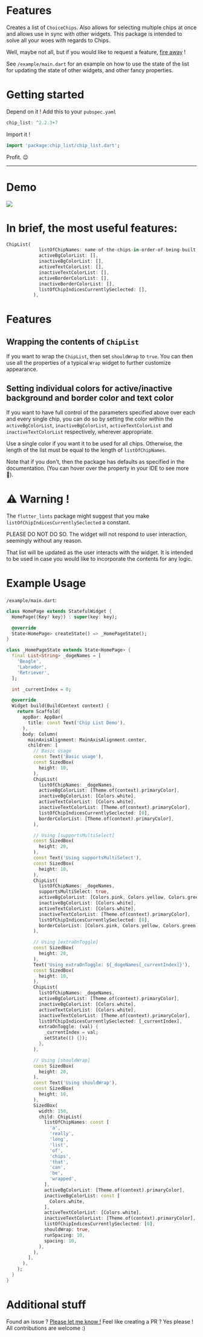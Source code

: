 
# Features

Creates a list of `ChoiceChips`. Also allows for selecting multiple chips at once and allows use in sync with other widgets. This package is intended to solve all your woes with regards to Chips. 

Well, maybe not all, but if you would like to request a feature,  [fire away](https://github.com/bossbeagle1509/chip_list/issues) !

See `/example/main.dart` for an example on how to use the state of the list for updating the state of other widgets, and other fancy properties.

# Getting started

Depend on it ! Add this to your `pubspec.yaml`

```dart
chip_list: ^2.2.3+7
```

Import it !

```dart
import 'package:chip_list/chip_list.dart';
```
Profit. 😉

---

# Demo

![](https://raw.githubusercontent.com/bossbeagle1509/chip_list/main/example_gif.gif)

# In brief, the most useful features:

```dart
ChipList(
            listOfChipNames: name-of-the-chips-in-order-of-being-built,
            activeBgColorList: [],
            inactiveBgColorList: [],
            activeTextColorList: [],
            inactiveTextColorList: [],
            activeBorderColorList: [],
            inactiveBorderColorList: [],
            listOfChipIndicesCurrentlySeclected: [],
          ),
```

# Features

## Wrapping the contents of `ChipList`
If you want to wrap the `ChipList`, then set `shouldWrap` to `true`. 
You can then use all the properties of a typical `Wrap` widget to further customize appearance.



## Setting individual colors for active/inactive background and border color and text color
If you want to have full control of the parameters specified above over each and every single chip, you can do so by setting the color within the `activeBgColorList`, `inactiveBgColorList`,
`activeTextColorList` and `inactiveTextColorList` respectively, wherever appropriate. 

Use a single color if you want it to be used for all chips. Otherwise, the length of the list must be equal to the length of `listOfChipNames`.

Note that if you don't, then the package has defaults as specified in the documentation. (You can hover over the property  in your IDE to see more 🙂).

# ⚠ Warning !

The `flutter_lints` package might suggest that you make `listOfChipIndicesCurrentlySeclected` a constant.

PLEASE DO NOT DO SO. The widget will not respond to user interaction, seemingly without any reason.

That list will be updated as the user interacts with the widget. It is intended to be used in case you would like to incorporate the contents for any logic. 

# Example Usage

`/example/main.dart`:

```dart
class HomePage extends StatefulWidget {
  HomePage({Key? key}) : super(key: key);

  @override
  State<HomePage> createState() => _HomePageState();
}

class _HomePageState extends State<HomePage> {
  final List<String> _dogeNames = [
    'Beagle',
    'Labrador',
    'Retriever',
  ];

  int _currentIndex = 0;

  @override
  Widget build(BuildContext context) {
    return Scaffold(
      appBar: AppBar(
        title: const Text('Chip List Demo'),
      ),
      body: Column(
        mainAxisAlignment: MainAxisAlignment.center,
        children: [
          // Basic usage
          const Text('Basic usage'),
          const SizedBox(
            height: 10,
          ),
          ChipList(
            listOfChipNames: _dogeNames,
            activeBgColorList: [Theme.of(context).primaryColor],
            inactiveBgColorList: [Colors.white],
            activeTextColorList: [Colors.white],
            inactiveTextColorList: [Theme.of(context).primaryColor],
            listOfChipIndicesCurrentlySeclected: [0],
            borderColorList: [Theme.of(context).primaryColor],
          ),

          // Using [supportsMultiSelect]
          const SizedBox(
            height: 20,
          ),
          const Text('Using supportsMultiSelect'),
          const SizedBox(
            height: 10,
          ),
          ChipList(
            listOfChipNames: _dogeNames,
            supportsMultiSelect: true,
            activeBgColorList: [Colors.pink, Colors.yellow, Colors.green],
            inactiveBgColorList: [Colors.white],
            activeTextColorList: [Colors.white],
            inactiveTextColorList: [Theme.of(context).primaryColor],
            listOfChipIndicesCurrentlySeclected: [0],
            borderColorList: [Colors.pink, Colors.yellow, Colors.green],
          ),

          // Using [extraOnToggle]
          const SizedBox(
            height: 20,
          ),
          Text('Using extraOnToggle: ${_dogeNames[_currentIndex]}'),
          const SizedBox(
            height: 10,
          ),
          ChipList(
            listOfChipNames: _dogeNames,
            activeBgColorList: [Theme.of(context).primaryColor],
            inactiveBgColorList: [Colors.white],
            activeTextColorList: [Colors.white],
            inactiveTextColorList: [Theme.of(context).primaryColor],
            listOfChipIndicesCurrentlySeclected: [_currentIndex],
            extraOnToggle: (val) {
              _currentIndex = val;
              setState(() {});
            },
          ),

          // Using [shouldWrap]
          const SizedBox(
            height: 20,
          ),
          const Text('Using shouldWrap'),
          const SizedBox(
            height: 10,
          ),
          SizedBox(
            width: 150,
            child: ChipList(
              listOfChipNames: const [
                'a',
                'really',
                'long',
                'list',
                'of',
                'chips',
                'that',
                'can',
                'be',
                'wrapped',
              ],
              activeBgColorList: [Theme.of(context).primaryColor],
              inactiveBgColorList: const [
                Colors.white,
              ],
              activeTextColorList: [Colors.white],
              inactiveTextColorList: [Theme.of(context).primaryColor],
              listOfChipIndicesCurrentlySeclected: [0],
              shouldWrap: true,
              runSpacing: 10,
              spacing: 10,
            ),
          ),
        ],
      ),
    );
  }
}

```

# Additional stuff

Found an issue ? [Please let me know !](https://github.com/bossbeagle1509/chip_list/issues)
Feel like creating a PR ? Yes please ! All contributions are welcome :)

